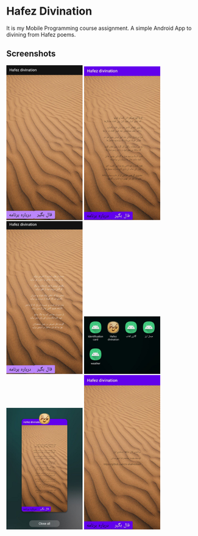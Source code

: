 # Hafez Divination 

It is my Mobile Programming course assignment. 
A simple Android App to divining from Hafez poems. 

## Screenshots 

<img src="images/mainmenu.jpg" alt="drawing" style="width:200px;"/> <img src="images/fal1.jpg" alt="drawing" style="width:200px;"/>
<img src="images/fal2.jpg" alt="drawing" style="width:200px;"/> <img src="images/icon.jpg" alt="drawing" style="width:200px;"/>
<img src="images/icon2.jpg" alt="drawing" style="width:200px;"/> <img src="images/about.jpg" alt="drawing" style="width:200px;"/>
